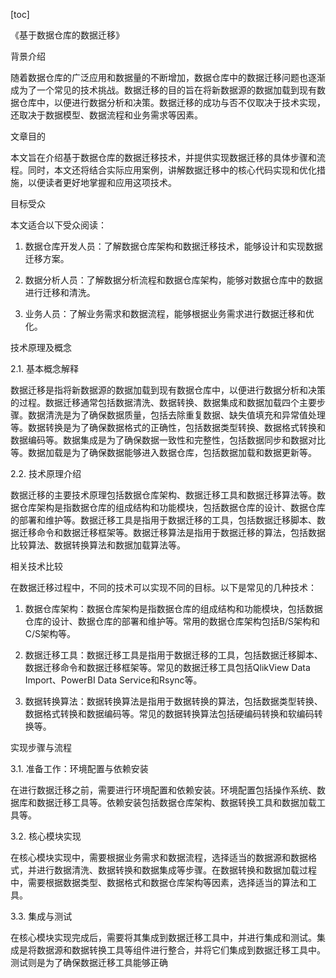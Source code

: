 
[toc]                    
                
                
《基于数据仓库的数据迁移》

背景介绍

随着数据仓库的广泛应用和数据量的不断增加，数据仓库中的数据迁移问题也逐渐成为了一个常见的技术挑战。数据迁移的目的旨在将新数据源的数据加载到现有数据仓库中，以便进行数据分析和决策。数据迁移的成功与否不仅取决于技术实现，还取决于数据模型、数据流程和业务需求等因素。

文章目的

本文旨在介绍基于数据仓库的数据迁移技术，并提供实现数据迁移的具体步骤和流程。同时，本文还将结合实际应用案例，讲解数据迁移中的核心代码实现和优化措施，以便读者更好地掌握和应用这项技术。

目标受众

本文适合以下受众阅读：

1. 数据仓库开发人员：了解数据仓库架构和数据迁移技术，能够设计和实现数据迁移方案。

2. 数据分析人员：了解数据分析流程和数据仓库架构，能够对数据仓库中的数据进行迁移和清洗。

3. 业务人员：了解业务需求和数据流程，能够根据业务需求进行数据迁移和优化。

技术原理及概念

2.1. 基本概念解释

数据迁移是指将新数据源的数据加载到现有数据仓库中，以便进行数据分析和决策的过程。数据迁移通常包括数据清洗、数据转换、数据集成和数据加载四个主要步骤。数据清洗是为了确保数据质量，包括去除重复数据、缺失值填充和异常值处理等。数据转换是为了确保数据格式的正确性，包括数据类型转换、数据格式转换和数据编码等。数据集成是为了确保数据一致性和完整性，包括数据同步和数据对比等。数据加载是为了确保数据能够进入数据仓库，包括数据加载和数据更新等。

2.2. 技术原理介绍

数据迁移的主要技术原理包括数据仓库架构、数据迁移工具和数据迁移算法等。数据仓库架构是指数据仓库的组成结构和功能模块，包括数据仓库的设计、数据仓库的部署和维护等。数据迁移工具是指用于数据迁移的工具，包括数据迁移脚本、数据迁移命令和数据迁移框架等。数据迁移算法是指用于数据迁移的算法，包括数据比较算法、数据转换算法和数据加载算法等。

相关技术比较

在数据迁移过程中，不同的技术可以实现不同的目标。以下是常见的几种技术：

1. 数据仓库架构：数据仓库架构是指数据仓库的组成结构和功能模块，包括数据仓库的设计、数据仓库的部署和维护等。常用的数据仓库架构包括B/S架构和C/S架构等。

2. 数据迁移工具：数据迁移工具是指用于数据迁移的工具，包括数据迁移脚本、数据迁移命令和数据迁移框架等。常见的数据迁移工具包括QlikView Data Import、PowerBI Data Service和Rsync等。

3. 数据转换算法：数据转换算法是指用于数据转换的算法，包括数据类型转换、数据格式转换和数据编码等。常见的数据转换算法包括硬编码转换和软编码转换等。

实现步骤与流程

3.1. 准备工作：环境配置与依赖安装

在进行数据迁移之前，需要进行环境配置和依赖安装。环境配置包括操作系统、数据库和数据迁移工具等。依赖安装包括数据仓库架构、数据转换工具和数据加载工具等。

3.2. 核心模块实现

在核心模块实现中，需要根据业务需求和数据流程，选择适当的数据源和数据格式，并进行数据清洗、数据转换和数据集成等步骤。在数据转换和数据加载过程中，需要根据数据类型、数据格式和数据仓库架构等因素，选择适当的算法和工具。

3.3. 集成与测试

在核心模块实现完成后，需要将其集成到数据迁移工具中，并进行集成和测试。集成是将数据源和数据转换工具等组件进行整合，并将它们集成到数据迁移工具中。测试则是为了确保数据迁移工具能够正确

